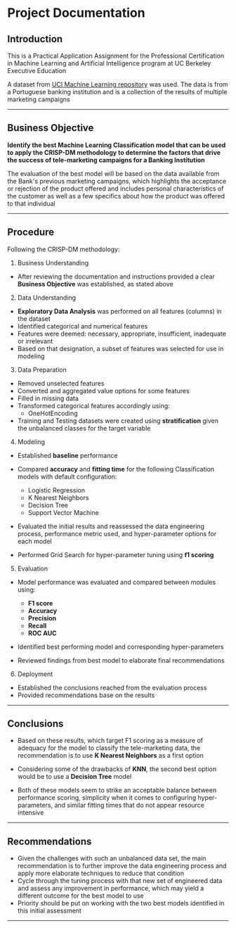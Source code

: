 # Project Documentation

## Introduction

This is a Practical Application Assignment for the Professional Certification in Machine Learning and Artificial Intelligence program at UC Berkeley Executive Education

A dataset from [UCI Machine Learning repository](https://archive.ics.uci.edu/ml/datasets/bank+marketing) was used. The data is from a Portuguese banking institution and is a collection of the results of multiple marketing campaigns

----

## Business Objective


**Identify the best Machine Learning Classification model that can be used to apply the CRISP-DM methodology to determine the factors that drive the success of tele-marketing campaigns for a Banking Institution**

The evaluation of the best model will be based on the data available from the Bank's previous marketing campaigns, which highlights the acceptance or rejection of the product offered and includes personal characteristics of the customer as well as a few specifics about how the product was offered to that individual

----

## Procedure

Following the CRISP-DM methodology:

1. Business Understanding

* After reviewing the documentation and instructions provided a clear **Business Objective** was established, as stated above

2. Data Understanding

* **Exploratory Data Analysis** was performed on all features (columns) in the dataset
* Identified categorical and numerical features
* Features were deemed: necessary, appropriate, insufficient, inadequate or irrelevant
* Based on that designation, a subset of features was selected for use in modeling
 
3. Data Preparation

* Removed unselected features
* Converted and aggregated value options for some features
* Filled in missing data
* Transformed categorical features accordingly using:
  * OneHotEncoding
* Training and Testing datasets were created using **stratification** given the unbalanced classes for the target variable

4. Modeling

* Established **baseline** performance
* Compared **accuracy** and **fitting time** for the following Classification models with default configuration:


  * Logistic Regression
  * K Nearest Neighbors
  * Decision Tree
  * Support Vector Machine


* Evaluated the initial results and reassessed the data engineering process, performance metric used, and hyper-parameter options for each model
* Performed Grid Search for hyper-parameter tuning using **f1 scoring**

5. Evaluation

* Model performance was evaluated and compared between modules using:

  * **F1 score**
  * **Accuracy**
  * **Precision**
  * **Recall**
  * **ROC AUC**

* Identified best performing model and corresponding hyper-parameters
* Reviewed findings from best model to elaborate final recommendations

6. Deployment

* Established the conclusions reached from the evaluation process
* Provided recommendations base on the results

----

## Conclusions


* Based on these results, which target F1 scoring as a measure of adequacy for the model to classify the tele-marketing data, the recommendation is to use **K Nearest Neighbors** as a first option


* Considering some of the drawbacks of **KNN**, the second best option would be to use a **Decision Tree** model


* Both of these models seem to strike an acceptable balance between performance scoring, simplicity when it comes to configuring hyper-parameters, and similar fitting times that do not appear resource intensive

----

## Recommendations


* Given the challenges with such an unbalanced data set, the main recommendation is to further improve the data engineering process and apply more elaborate techniques to reduce that condition
* Cycle through the tuning process with that new set of engineered data and assess any improvement in performance, which may yield a different outcome for the best model to use
* Priority should be put on working with the two best models identified in this initial assessment

----
